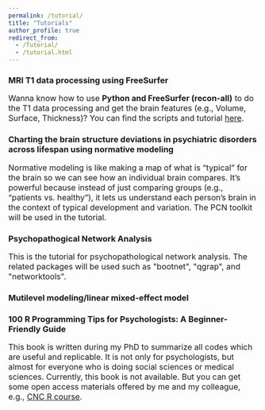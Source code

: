 ```yaml
---
permalink: /tutorial/
title: "Tutorials"
author_profile: true
redirect_from: 
  - /Tutorial/
  - /tutorial.html
---
```


### MRI T1 data processing using FreeSurfer
<font size="3">
Wanna know how to use <b>Python and FreeSurfer (recon-all)</b> to do the T1 data processing 
and get the brain features (e.g., Volume, Surface, Thickness)? 
You can find the scripts and tutorial 
<a href="https://github.com/lanzhou-psy/freesurfer_T1_processing">here</a>.
</font>

### Charting the brain structure deviations in psychiatric disorders across lifespan using normative modeling
<font size="3">
Normative modeling is like making a map of what is “typical” for the brain so we can see how an individual brain compares. It’s powerful because instead of just comparing groups (e.g., “patients vs. healthy”), it lets us understand each person’s brain in the context of typical development and variation.
  The PCN toolkit will be used in the tutorial.
</font>

### Psychopathogical Network Analysis
<font size="3">This is the tutorial for psychopathological network analysis. The related packages will be used such as "bootnet", "qgrap", and "networktools".</font>


### Mutilevel modeling/linear mixed-effect model


### 100 R Programming Tips for Psychologists: A Beginner-Friendly Guide
<font size="3">
This book is written during my PhD to summarize all codes which are useful and replicable. 
It is not only for psychologists, but almost for everyone who is doing social sciences or medical sciences. 
Currently, this book is not available. 
But you can get some open access materials offered by me and my colleague, e.g., 
<a href="https://github.com/lanzhou-psy/CNC-R_course/tree/main">CNC R course</a>.
</font>

